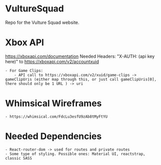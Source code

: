 # VultureSquad

Repo for the Vulture Squad website.

# Xbox API

https://xboxapi.com/documentation
Needed Headers: "X-AUTH: (api key here)" to https://xboxapi.com/v2/accountxuid

    - For Game Clips:
        - API call to https://xboxapi.com/v2/xuid/game-clips -> gameClipUris (either map through this, or just call gameClipUris[0], there should only be 1 URL ) -> uri

# Whimsical Wireframes

    - https://whimsical.com/FdcLu3esfU9zAb8tMyFtYU

# Needed Dependencies

    - React-router-dom -> used for routes and private routes
    - Some type of styling. Possible ones: Material UI, reactstrap, classic SASS
